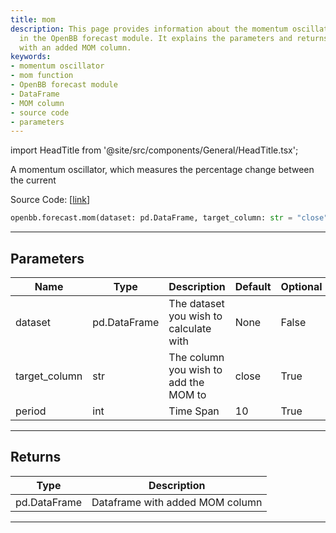 ```yaml
---
title: mom
description: This page provides information about the momentum oscillator 'mom' function
  in the OpenBB forecast module. It explains the parameters and returns a DataFrame
  with an added MOM column.
keywords:
- momentum oscillator
- mom function
- OpenBB forecast module
- DataFrame
- MOM column
- source code
- parameters
---
```


import HeadTitle from '@site/src/components/General/HeadTitle.tsx';

<HeadTitle title="mom - Forecast - Reference | OpenBB SDK Docs" />

A momentum oscillator, which measures the percentage change between the current

Source Code: [[link](https://github.com/OpenBB-finance/OpenBBTerminal/tree/main/openbb_terminal/forecast/forecast_model.py#L308)]

```python
openbb.forecast.mom(dataset: pd.DataFrame, target_column: str = "close", period: int = 10)
```

---

## Parameters

| Name | Type | Description | Default | Optional |
| ---- | ---- | ----------- | ------- | -------- |
| dataset | pd.DataFrame | The dataset you wish to calculate with | None | False |
| target_column | str | The column you wish to add the MOM to | close | True |
| period | int | Time Span | 10 | True |


---

## Returns

| Type | Description |
| ---- | ----------- |
| pd.DataFrame | Dataframe with added MOM column |
---
